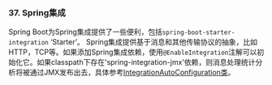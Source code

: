 ### 37. Spring集成
Spring Boot为Spring集成提供了一些便利，包括`spring-boot-starter-integration` ‘Starter’。
Spring集成提供基于消息和其他传输协议的抽象，比如HTTP，TCP等。如果添加Spring集成依赖，使用`@EnableIntegration`注解可以初始化它。如果classpath下存在'spring-integration-jmx'依赖，则消息处理统计分析将被通过JMX发布出去，具体参考[IntegrationAutoConfiguration类](https://github.com/spring-projects/spring-boot/tree/v1.4.1.RELEASE/spring-boot-autoconfigure/src/main/java/org/springframework/boot/autoconfigure/integration/IntegrationAutoConfiguration.java)。
